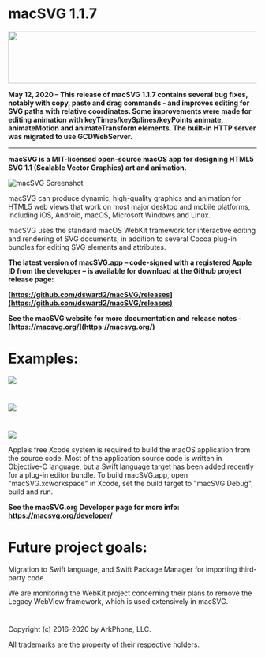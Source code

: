 # macSVG 1.1.7

<img src="https://cdn.rawgit.com/dsward2/macSVG/7cf2b09884673e1bb65a0a9ab5df184741bb7c65/README_images/macsvg-logo-animation.svg?sanitize=true" width="660" height="105">

**May 12, 2020 – This release of macSVG 1.1.7 contains several bug fixes, notably with copy, paste and drag commands - and improves editing for SVG paths with relative coordinates.  Some improvements were made for editing animation with keyTimes/keySplines/keyPoints animate, animateMotion and animateTransform elements.  The built-in HTTP server was migrated to use GCDWebServer.**

<hr>

**macSVG is a MIT-licensed open-source macOS app for designing HTML5 SVG 1.1 (Scalable Vector Graphics) art and animation.**

![macSVG Screenshot](https://raw.githubusercontent.com/dsward2/macSVG/master/README_images/macsvg-screenshot.jpg)

macSVG can produce dynamic, high-quality graphics and animation for HTML5 web views that work on most major desktop and mobile platforms, including iOS, Android, macOS, Microsoft Windows and Linux.

macSVG uses the standard macOS WebKit framework for interactive editing and rendering of SVG documents, in addition to several Cocoa plug-in bundles for editing SVG elements and attributes.

**The latest version of macSVG.app – code-signed with a registered Apple ID from the developer – is available for download at the Github project release page:** 

**[https://github.com/dsward2/macSVG/releases](https://github.com/dsward2/macSVG/releases)**

**See the macSVG website for more documentation and release notes - [https://macsvg.org/](https://macsvg.org/)**

# Examples:

<img src="https://cdn.rawgit.com/dsward2/macSVG/master/macSVG/Resources/macsvg_examples/svg/path_animation_and_shape_morphing.svg">

#

<img src="https://cdn.rawgit.com/dsward2/macSVG/master/macSVG/Resources/macsvg_examples/svg/animated_text_on_a_continuous_loop.svg">

#

<img src="https://cdn.rawgit.com/dsward2/macSVG/238a59b65010ad2e77c8da4005fb37338b2669c4/macSVG/Resources/macsvg_examples/svg/animate_stroke-dasharray_on_path.svg">


Apple’s free Xcode system is required to build the macOS application from the source code. Most of the application source code is written in Objective-C language, but a Swift language target has been added recently for a plug-in editor bundle.  To build macSVG.app, open "macSVG.xcworkspace" in Xcode, set the build target to "macSVG Debug", build and run.

**See the macSVG.org Developer page for more info: https://macsvg.org/developer/**


# Future project goals:

Migration to Swift language, and Swift Package Manager for importing third-party code.

We are monitoring the WebKit project concerning their plans to remove the Legacy WebView framework, which is used extensively in macSVG.  

#

Copyright (c) 2016-2020 by ArkPhone, LLC.

All trademarks are the property of their respective holders.
